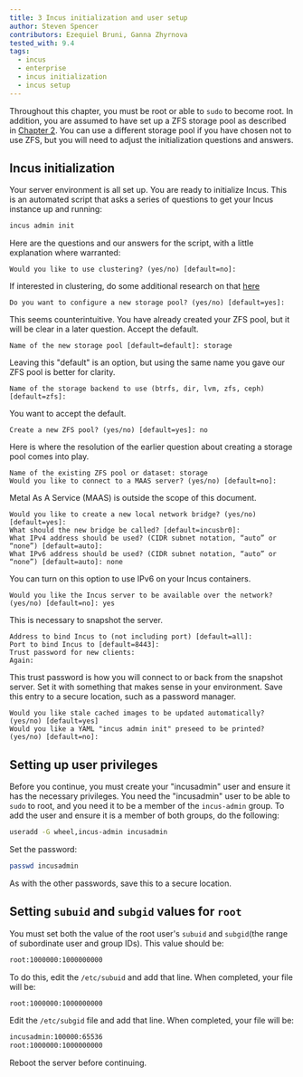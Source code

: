 ```yaml
---
title: 3 Incus initialization and user setup
author: Steven Spencer
contributors: Ezequiel Bruni, Ganna Zhyrnova
tested_with: 9.4
tags:
  - incus
  - enterprise
  - incus initialization
  - incus setup
---
```


Throughout this chapter, you must be root or able to `sudo` to become root. In addition, you are assumed to have set up a ZFS storage pool as described in [Chapter 2](02-zfs_setup.md). You can use a different storage pool if you have chosen not to use ZFS, but you will need to adjust the initialization questions and answers.

## Incus initialization

Your server environment is all set up. You are ready to initialize Incus. This is an automated script that asks a series of questions to get your Incus instance up and running:

```bash
incus admin init
```

Here are the questions and our answers for the script, with a little explanation where warranted:

```text
Would you like to use clustering? (yes/no) [default=no]:
```

If interested in clustering, do some additional research on that [here](https://linuxcontainers.org/incus/docs/main/explanation/clustering/)

```text
Do you want to configure a new storage pool? (yes/no) [default=yes]:
```

This seems counterintuitive. You have already created your ZFS pool, but it will be clear in a later question. Accept the default.

```text
Name of the new storage pool [default=default]: storage
```

Leaving this "default" is an option, but using the same name you gave our ZFS pool is better for clarity.

```text
Name of the storage backend to use (btrfs, dir, lvm, zfs, ceph) [default=zfs]:
```

You want to accept the default.

```text
Create a new ZFS pool? (yes/no) [default=yes]: no
```

Here is where the resolution of the earlier question about creating a storage pool comes into play.

```text
Name of the existing ZFS pool or dataset: storage
Would you like to connect to a MAAS server? (yes/no) [default=no]:
```

Metal As A Service (MAAS) is outside the scope of this document.

```text
Would you like to create a new local network bridge? (yes/no) [default=yes]:
What should the new bridge be called? [default=incusbr0]: 
What IPv4 address should be used? (CIDR subnet notation, “auto” or “none”) [default=auto]:
What IPv6 address should be used? (CIDR subnet notation, “auto” or “none”) [default=auto]: none
```

You can turn on this option to use IPv6 on your Incus containers.

```text
Would you like the Incus server to be available over the network? (yes/no) [default=no]: yes
```

This is necessary to snapshot the server.

```text
Address to bind Incus to (not including port) [default=all]:
Port to bind Incus to [default=8443]:
Trust password for new clients:
Again:
```

This trust password is how you will connect to or back from the snapshot server. Set it with something that makes sense in your environment. Save this entry to a secure location, such as a password manager.

```text
Would you like stale cached images to be updated automatically? (yes/no) [default=yes]
Would you like a YAML "incus admin init" preseed to be printed? (yes/no) [default=no]:
```

## Setting up user privileges

Before you continue, you must create your "incusadmin" user and ensure it has the necessary privileges. You need the "incusadmin" user to be able to `sudo` to root, and you need it to be a member of the `incus-admin` group. To add the user and ensure it is a member of both groups, do the following:

```bash
useradd -G wheel,incus-admin incusadmin
```

Set the password:

```bash
passwd incusadmin
```

As with the other passwords, save this to a secure location.

## Setting `subuid` and `subgid` values for `root`

You must set both the value of the root user's `subuid` and `subgid`(the range of subordinate user and group IDs). This value should be:

```bash
root:1000000:1000000000
```

To do this, edit the `/etc/subuid` and add that line. When completed, your file will be:

```bash
root:1000000:1000000000
```

Edit the `/etc/subgid` file and add that line. When completed, your file will be:

```bash
incusadmin:100000:65536
root:1000000:1000000000
```

Reboot the server before continuing.

